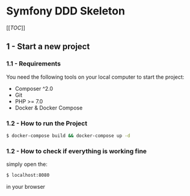 # Symfony DDD Skeleton

[[_TOC_]]

## 1 - Start a new project
### 1.1 - Requirements
You need the following tools on your local computer to start the project:
* Composer ^2.0
* Git
* PHP >= 7.0
* Docker & Docker Compose

### 1.2 - How to run the Project
```bash
$ docker-compose build && docker-compose up -d
```

### 1.2 - How to check if everything is working fine
simply open the: 
```bash
$ localhost:8080
```
in your browser
